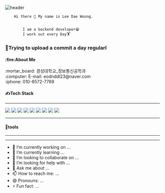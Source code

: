          
 ![header](https://capsule-render.vercel.app/api?type=Slice&color=auto&height=300&section=header&text=Dae%20Woong%20Lee&fontSize=90)
        
        Hi there 👋 My name is Lee Dae Woong.  
        
                    
            I am a backend developer😁
            I work out every Day🏋 
            
             
                  

<h3>💪Trying to upload a commit a day regularl</h3>
<h4>:fire:About Me</h4>
         :mortar_board: 경성대학교_정보통신공학과 <br>       
         :computer: E-mail: eodnddl23@naver.com <br>   
         :iphone: 010-8572-7789

<h4>✍Tech Stack</h4>
<hr>
<div>
<img src="https://img.shields.io/badge/JAVA-007396?style=for-the-badge&logo=java&logoColor=white">
<img src="https://img.shields.io/badge/Spring-6DB33F?style=for-the-badge&logo=Spring&logoColor=white">
<img src="https://img.shields.io/badge/oracle-F80000?style=for-the-badge&logo=oracle&logoColor=white">
<img src="https://img.shields.io/badge/mysql-4479A1?style=for-the-badge&logo=mysql&logoColor=white">
<img src="https://img.shields.io/badge/javascript-F7DF1E?style=for-the-badge&logo=javascript&logoColor=black">
<img src="https://img.shields.io/badge/jquery-0769AD?style=for-the-badge&logo=jquery&logoColor=white">
<img src="https://img.shields.io/badge/html5-E34F26?style=for-the-badge&logo=html5&logoColor=white">
<img src="https://img.shields.io/badge/github-181717?style=for-the-badge&logo=github&logoColor=white">
<img src="https://img.shields.io/badge/apache tomcat-F8DC75?style=for-the-badge&logo=apachetomcat&logoColor=white">
</div>
<hr>        
<h4>📌tools</h4>
<hr>
<hr>


- 🔭 I’m currently working on ...
- 🌱 I’m currently learning ...
- 👯 I’m looking to collaborate on ...
- 🤔 I’m looking for help with ...
- 💬 Ask me about ...
- 📫 How to reach me: ...
- 😄 Pronouns: ...
- ⚡ Fun fact: ...


